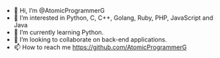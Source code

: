- 👋 Hi, I’m @AtomicProgrammerG
- 👀 I’m interested in Python, C, C++, Golang, Ruby, PHP, JavaScript and Java
- 🌱 I’m currently learning Python.
- 💞️ I’m looking to collaborate on back-end applications.
- 📫 How to reach me https://github.com/AtomicProgrammerG

<!---
AtomicProgrammerG/AtomicProgrammerG is a ✨ special ✨ repository because its `README.md` (this file) appears on your GitHub profile.
You can click the Preview link to take a look at your changes.
--->
